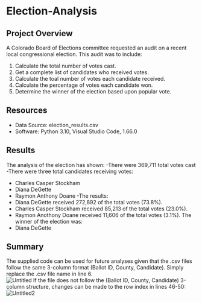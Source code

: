 # Election-Analysis

## Project Overview
A Colorado Board of Elections committee requested an audit on a recent local congressional election.  This audit was to include:

1. Calculate the total number of votes cast. 
2. Get a complete list of candidates who received votes. 
3. Calculate the toal number of votes each candidate received.  
4. Calculate the percentage of votes each candidate won. 
5. Determine the winner of the election based upon popular vote.

## Resources 
- Data Source: election_results.csv
- Software: Python 3.10, Visual Studio Code, 1.66.0

## Results 
The analysis of the election has shown:
-There were 369,711 total votes cast
-There were three total candidates receiving votes:
  - Charles Casper Stockham 
  - Diana DeGette
  - Raymon Anthony Doane
-The results:
  - Diana DeGette received 272,892 of the total votes (73.8%).
  - Charles Casper Stockham received 85,213 of the total votes (23.0%).
  - Raymon Anothony Doane received 11,606 of the total votes (3.1%).
The winner of the election was:
  - Diana DeGette

## Summary
The supplied code can be used for future analyses given that the .csv files follow the same 3-column format (Ballot ID, County, Candidate).  Simply replace the .csv file name in line 6.  
![Untitled](https://user-images.githubusercontent.com/100173822/162179315-e91301d9-509b-4684-bd60-21c7718eeb17.png)
If the file does not follow the (Ballot ID, County, Candidate) 3-column  structure, changes can be made to the row index in lines 46-50:
![Untitled2](https://user-images.githubusercontent.com/100173822/162180923-aec01a66-39f3-43dc-9006-468bc80dbb5d.png)

